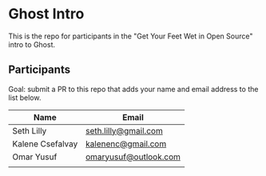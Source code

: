 # Ghost Intro

This is the repo for participants in the "Get Your Feet Wet in Open Source" intro to Ghost.

## Participants

Goal: submit a PR to this repo that adds your name and email address to the list below.

| Name | Email |
|---|---|
| Seth Lilly | seth.lilly@gmail.com |
| Kalene Csefalvay  | kalenenc@gmail.com  |
| Omar Yusuf   | omaryusuf@outlook.com   |
|   |   |
